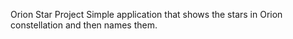 Orion Star Project
Simple application that shows the stars in Orion constellation and then names them.
